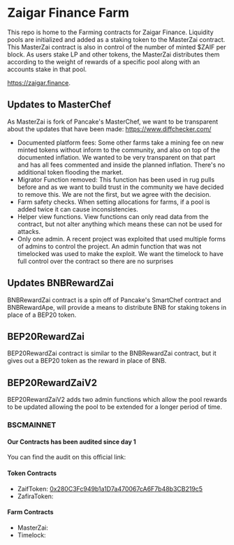 # Zaigar Finance Farm

This repo is home to the Farming contracts for Zaigar Finance. Liquidity pools are initialized and added as a staking token to the MasterZai contract. This MasterZai contract is also in control of the number of minted $ZAIF per block. As users stake LP and other tokens, the MasterZai distributes them according to the weight of rewards of a specific pool along with an accounts stake in that pool.

https://zaigar.finance. 

## Updates to MasterChef
As MasterZai is fork of Pancake's MasterChef, we want to be transparent about the updates that have been made: https://www.diffchecker.com/


- Documented platform fees: Some other farms take a mining fee on new minted tokens without inform to the community, and also on top of the documented inflation. We wanted to be very transparent on that part and has all fees commented and inside the planned inflation. There's no additional token flooding the market. 
- Migrator Function removed: This function has been used in rug pulls before and as we want to build trust in the community we have decided to remove this. We are not the first, but we agree with the decision. 
- Farm safety checks. When setting allocations for farms, if a pool is added twice it can cause inconsistencies.
- Helper view functions. View functions can only read data from the contract, but not alter anything which means these can not be used for attacks. 
- Only one admin. A recent project was exploited that used multiple forms of admins to control the project. An admin function that was not timelocked was used to make the exploit. We want the timelock to have full control over the contract so there are no surprises

## Updates BNBRewardZai
BNBRewardZai contract is a spin off of Pancake's SmartChef contract and BNBRewardApe, will provide a means to distribute BNB for staking tokens in place of a BEP20 token.

## BEP20RewardZai
BEP20RewardZai contract is similar to the BNBRewardZai contract, but it gives out a BEP20 token as the reward in place of BNB. 

## BEP20RewardZaiV2
BEP20RewardZaiV2 adds two admin functions which allow the pool rewards to be updated allowing the pool to be extended for a longer period of time.


### BSCMAINNET

#### Our Contracts has been audited since day 1
You can find the audit on this official link: 

#### Token Contracts
- ZaifToken: [0x280C3Fc949b1a1D7a470067cA6F7b48b3CB219c5](https://bscscan.com/token/0x280C3Fc949b1a1D7a470067cA6F7b48b3CB219c5)
- ZafiraToken: [](https://bscscan.com/token/)

#### Farm Contracts
- MasterZai: [](https://bscscan.com/address/)
- Timelock: [](https://bscscan.com/address/)
